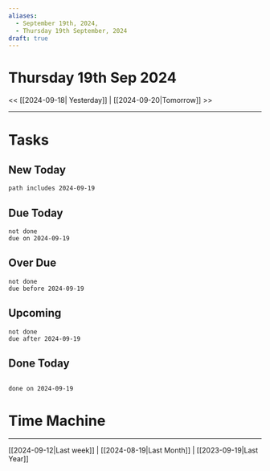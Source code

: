 ```yaml
---
aliases:
  - September 19th, 2024,
  - Thursday 19th September, 2024
draft: true
---
```

# Thursday 19th Sep 2024

<< [[2024-09-18| Yesterday]] | [[2024-09-20|Tomorrow]] >>


---





# Tasks

## New Today

```tasks
path includes 2024-09-19
```

## Due Today

```tasks
not done
due on 2024-09-19
```

## Over Due

```tasks
not done
due before 2024-09-19
```

## Upcoming

```tasks
not done
due after 2024-09-19
```

## Done Today

```tasks

done on 2024-09-19

```

# Time Machine

---
[[2024-09-12|Last week]] |  [[2024-08-19|Last Month]] | [[2023-09-19|Last Year]]
